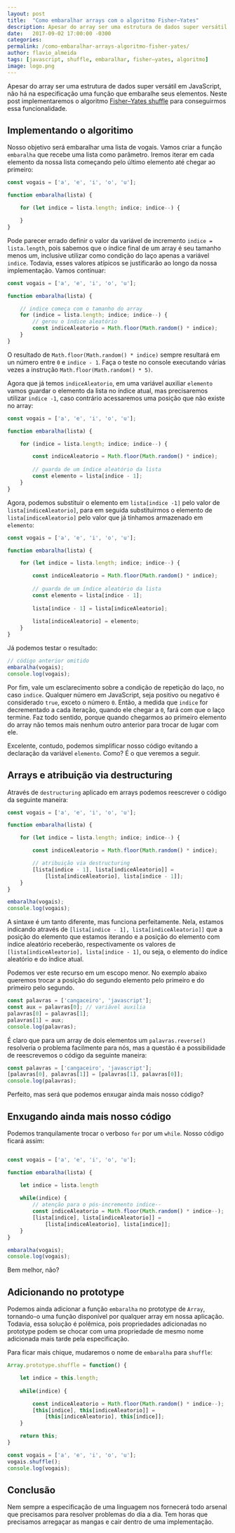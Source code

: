 ```yaml
---
layout: post
title:  "Como embaralhar arrays com o algoritmo Fisher–Yates"
description: Apesar do array ser uma estrutura de dados super versátil em JavaScript, não há na especificação uma função que embaralhe seus elementos. Neste post implementaremos o algoritmo Fisher–Yates shuffle para conseguirmos essa funcionalidade.
date:   2017-09-02 17:00:00 -0300
categories:
permalink: /como-embaralhar-arrays-algoritmo-fisher-yates/
author: flavio_almeida
tags: [javascript, shuffle, embaralhar, fisher–yates, algoritmo]
image: logo.png
---
```


Apesar do array ser uma estrutura de dados super versátil em JavaScript, não há na especificação uma função que embaralhe seus elementos. Neste post implementaremos o algoritmo <a href="https://en.wikipedia.org/wiki/Fisher%E2%80%93Yates_shuffle" target="_blank">Fisher–Yates shuffle</a> para conseguirmos essa funcionalidade.

## Implementando o algoritimo 

Nosso objetivo será embaralhar uma lista de vogais. Vamos criar a função `embaralha` que recebe uma lista como parâmetro. Iremos iterar em cada elemento da nossa lista começando pelo último elemento até chegar ao primeiro:

```javascript
const vogais = ['a', 'e', 'i', 'o', 'u'];

function embaralha(lista) {

    for (let indice = lista.length; indice; indice--) {

    }
}
```
Pode parecer errado definir o valor da variável de incremento `indice = lista.length`, pois sabemos que o índice final de um array é seu tamanho menos um, inclusive utilizar como condição do laço apenas a variável `indice`. Todavia, esses valores atípicos se justificarão ao longo da nossa implementação. Vamos continuar:


```javascript
const vogais = ['a', 'e', 'i', 'o', 'u'];

function embaralha(lista) {

    // indice começa com o tamanho do array
    for (indice = lista.length; indice; indice--) {
        // gerou o índice aleatório
        const indiceAleatorio = Math.floor(Math.random() * indice);
    }
}
```

O resultado de `Math.floor(Math.random() * indice)` sempre resultará em un número entre `0` e `indice - 1`. Faça o teste no console executando várias vezes a instrução `Math.floor(Math.random() * 5)`.

Agora que já temos `indiceAleatorio`, em uma variável auxiliar `elemento` vamos guardar o elemento da lista no índice atual, mas precisaremos utilizar `indice -1`, caso contrário acessaremos uma posição que não existe no array:

```javascript 
const vogais = ['a', 'e', 'i', 'o', 'u'];

function embaralha(lista) {

    for (indice = lista.length; indice; indice--) {

        const indiceAleatorio = Math.floor(Math.random() * indice);
        
        // guarda de um índice aleatório da lista
        const elemento = lista[indice - 1];
    }
}
```

Agora, podemos substituir o elemento em `lista[indice -1]` pelo valor de `lista[indiceAleatorio]`, para em seguida substituirmos o elemento de `lista[indiceAleatorio]` pelo valor que já tínhamos armazenado em `elemento`:

```javascript 
const vogais = ['a', 'e', 'i', 'o', 'u'];

function embaralha(lista) {

    for (let indice = lista.length; indice; indice--) {

        const indiceAleatorio = Math.floor(Math.random() * indice);
        
        // guarda de um índice aleatório da lista
        const elemento = lista[indice - 1];
        
        lista[indice - 1] = lista[indiceAleatorio];
        
        lista[indiceAleatorio] = elemento;
    }
}
```

Já podemos testar o resultado:

```javascript
// código anterior omitido 
embaralha(vogais);
console.log(vogais);
```
 
Por fim, vale um esclarecimento sobre a condição de repetição do laço, no caso `indice`. Qualquer número em JavaScript, seja positivo ou negativo é considerado `true`, exceto o número `0`. Então, a medida que `indice` for decrementado a cada iteração, quando ele chegar a `0`, fará com que o laço termine. Faz todo sentido, porque quando chegarmos ao primeiro elemento do array não temos mais nenhum outro anterior para trocar de lugar com ele.


Excelente, contudo, podemos simplificar nosso código evitando a declaração da variável `elemento`. Como? É o que veremos a seguir.

## Arrays e atribuição via destructuring

Através de `destructuring` aplicado em arrays podemos reescrever o código da seguinte maneira:

```javascript
const vogais = ['a', 'e', 'i', 'o', 'u'];

function embaralha(lista) {

    for (let indice = lista.length; indice; indice--) {

        const indiceAleatorio = Math.floor(Math.random() * indice);

        // atribuição via destructuring
        [lista[indice - 1], lista[indiceAleatorio]] = 
            [lista[indiceAleatorio], lista[indice - 1]];
    }
}

embaralha(vogais);
console.log(vogais);
```

A sintaxe é um tanto diferente, mas funciona perfeitamente. Nela, estamos indicando através de `[lista[indice - 1], lista[indiceAleatorio]]` que a posição do elemento que estamos iterando e a posição do elemento com índice aleatório receberão, respectivamente os valores de `[lista[indiceAleatorio], lista[indice - 1]`, ou seja, o elemento do índice aleatório e do índice atual.

Podemos ver este recurso em um escopo menor. No exemplo abaixo queremos trocar a posição do segundo elemento pelo primeiro e do primeiro pelo segundo. 

```javascript
const palavras = ['cangaceiro', 'javascript'];
const aux = palavras[0]; // variável auxilia
palavras[0] = palavras[1];
palavras[1] = aux;
console.log(palavras);
```

É claro que para um array de dois elementos um `palavras.reverse()` resolveria o problema facilmente para nós, mas a questão é a possibilidade de reescrevemos o código da seguinte maneira:

```javascript
const palavras = ['cangaceiro', 'javascript'];
[palavras[0], palavras[1]] = [palavras[1], palavras[0]];
console.log(palavras);
```

Perfeito, mas será que podemos enxugar ainda mais nosso código?

## Enxugando ainda mais nosso código

Podemos tranquilamente trocar o verboso `for` por um `while`. Nosso código ficará assim:

```javascript

const vogais = ['a', 'e', 'i', 'o', 'u'];

function embaralha(lista) {

    let indice = lista.length
    
    while(indice) {
        // atenção para o pós-incremento indice-- 
        const indiceAleatorio = Math.floor(Math.random() * indice--);
        [lista[indice], lista[indiceAleatorio]] = 
            [lista[indiceAleatorio], lista[indice]];
    }
}

embaralha(vogais);
console.log(vogais);
```

Bem melhor, não?

## Adicionando no prototype

Podemos ainda adicionar a função `embaralha` no prototype de `Array`, tornando-o uma função disponível por qualquer array em nossa aplicação. Todavia, essa solução é polêmica, pois propriedades adicionadas no prototype podem se chocar com uma propriedade de mesmo nome adicionada mais tarde pela especificação. 

Para ficar mais chique, mudaremos o nome de `embaralha` para `shuffle`:

```javascript
Array.prototype.shuffle = function() {

    let indice = this.length;
    
    while(indice) {

        const indiceAleatorio = Math.floor(Math.random() * indice--);
        [this[indice], this[indiceAleatorio]] = 
            [this[indiceAleatorio], this[indice]];
    }

    return this;
}

const vogais = ['a', 'e', 'i', 'o', 'u'];
vogais.shuffle();
console.log(vogais);
```

## Conclusão

Nem sempre a especificação de uma linguagem nos fornecerá todo arsenal que precisamos para resolver problemas do dia a dia. Tem horas que precisamos arregaçar as mangas e cair dentro de uma implementação. 